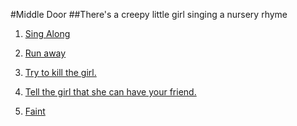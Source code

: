 #Middle Door
##There's a creepy little girl singing a nursery rhyme 


1.  [Sing Along](middlet-door-results/result-1.md)

2. [Run away]()  

3. [Try to kill the girl.]()

4. [Tell the girl that she can have your friend.]()

5. [Faint]()
